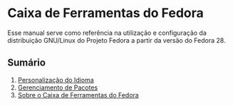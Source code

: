 # Caixa de Ferramentas do Fedora

Esse manual serve como referência na utilização e configuração da distribuição GNU/Linux do Projeto Fedora a partir da versão do Fedora 28.


## Sumário

1. [Personalização do Idioma](docs/idioma.md)
1. [Gerenciamento de Pacotes](docs/pacote.md)
1. [Sobre o Caixa de Ferramentas do Fedora](docs/sobre.md)
